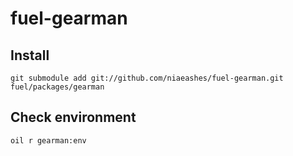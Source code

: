 fuel-gearman
============

Install
------------

	git submodule add git://github.com/niaeashes/fuel-gearman.git fuel/packages/gearman

Check environment
------------

	oil r gearman:env